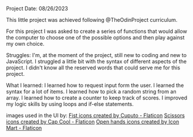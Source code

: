 Project Date: 08/26/2023

This little project was achieved following @TheOdinProject curriculum.

For this project I was asked to create a series of functions that would allow the computer to choose one of the possible options and then play against my own choice.

Struggles:
    I'm, at the moment of the project, still new to coding and new to JavaScript. 
    I struggled a little bit with the syntax of different aspects of the project.
    I didn't know all the reserved words that could serve me for this project.

What I learned:
    I learned how to request input form the user.
    I learned the syntax for a lot of items.
    I learned how to pick a random string from an array.
    I learned how to create a counter to keep track of scores.
    I improved my logic skills by using loops and if-else statements.

images used in the UI by:
<a href="https://www.flaticon.com/free-icons/fist" title="fist icons">Fist icons created by Cuputo - Flaticon</a>
<a href="https://www.flaticon.com/free-icons/scissors" title="scissors icons">Scissors icons created by Cap Cool - Flaticon</a>
<a href="https://www.flaticon.com/free-icons/open-hands" title="open hands icons">Open hands icons created by Icon Mart - Flaticon</a>
